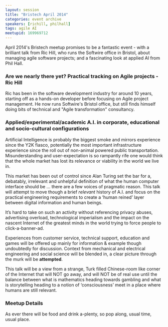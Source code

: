 ```yaml
---
layout: session
title: "Bristech April 2014"
categories: event archive
speakers: [richill, philhall]
tags: agile AI
meetupid: 169969712
---
```


April 2014's Bristech meetup promises to be a fantastic event - with a brilliant talk from Ric Hill, who runs the Softwire office in Bristol, about managing agile software projects; and a fascinating look at applied AI from Phil Hall.

<!-- more -->

### Are we nearly there yet?  Practical tracking on Agile projects - Ric Hill

Ric has been in the software development industry for around 10 years, starting off as a hands-on developer before focusing on Agile project management. He now runs Softwire's Bristol office, but still finds himself doing bits of technical and "Agile transformation" consultancy.

### Applied/experimental/academic A.I. in corporate, educational and socio-cultural configurations

Artificial Intelligence is probably the biggest smoke and mirrors experience since the Y2K fiasco, potentially the most important infrastructure experience since the roll out of non-animal powered public transportation. Misunderstanding and user-expectation is so rampantly rife one would think that the whole market has lost its relevance or viability in the world we live in.
 
This market has been out of control since Alan Turing set the bar for a, debatably, irrelevant and unhelpful definition of what the human computer interface should be … there are a few voices of pragmatic reason. This talk will attempt to move though a brief _relevant_ history of A.I. and focus on the practical engineering requirements to create a ‘human reined’ layer between digital information and human beings. 
 
It’s hard to take on such an activity without referencing privacy abuses, advertising overload, technological imperialism and the impact on the nascent Internet of the greatest minds in the world trying to force people to click-a-banner-ad.
 
Experiences from customer service, technical support, education and games will be offered up mainly for information & example though undoubtedly for discussion. Context from mechanical and electrical engineering and social science will be blended in, a clear picture through the murk will be **attempted**.
 
This talk will be a view from a strange, Turk filled Chinese-room like corner of the Internet that will NOT go away, and will NOT be of real use until the balance between what is mathematics heading towards gambling and what is storytelling heading to a notion of ‘consciousness’ meet in a place where humans are still relevant.


### Meetup Details

As ever there will be food and drink a-plenty, so pop along, usual time, usual place.
